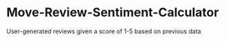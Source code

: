 # Move-Review-Sentiment-Calculator
User-generated reviews given a score of 1-5 based on previous data
